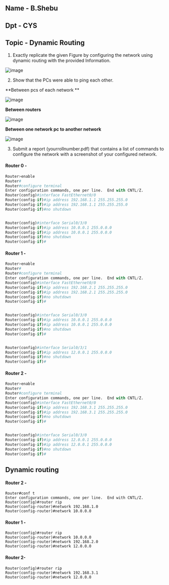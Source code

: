 ## Name - B.Shebu
## Dpt - CYS
## Topic - Dynamic Routing



1) Exactly replicate the given Figure by configuring the network using dynamic routing 
with the provided Information. 

![image](https://github.com/sh3bu/Packet_tracer/assets/67383098/8392f3b4-b7dc-426a-a2b0-2489622117ba)


2) Show that the PCs were able to ping each other. 

**Between pcs of each network **

![image](https://github.com/sh3bu/Packet_tracer/assets/67383098/b715a66a-9f78-441c-8d1f-ea10aa7fafb9)

**Between routers**

![image](https://github.com/sh3bu/Packet_tracer/assets/67383098/e79631a2-d2af-431d-bab4-a2cae0d85622)

**Between one network pc to another network**

![image](https://github.com/sh3bu/Packet_tracer/assets/67383098/7b5e6045-a829-423f-a215-5764da6b1c76)


3) Submit a report (yourrollnumber.pdf) that contains a list of commands to configure the 
network with a screenshot of your configured network. 

#### Router 0 -

```python
Router>enable
Router#
Router#configure terminal
Enter configuration commands, one per line.  End with CNTL/Z.
Router(config)#interface FastEthernet0/0
Router(config-if)#ip address 192.168.1.1 255.255.255.0
Router(config-if)#ip address 192.168.1.1 255.255.255.0
Router(config-if)#no shutdown


Router(config)#interface Serial0/3/0
Router(config-if)#ip address 10.0.0.1 255.0.0.0
Router(config-if)#ip address 10.0.0.1 255.0.0.0
Router(config-if)#no shutdown
Router(config-if)#
```

#### Router 1 -

```python
Router>enable
Router#
Router#configure terminal
Enter configuration commands, one per line.  End with CNTL/Z.
Router(config)#interface FastEthernet0/0
Router(config-if)#ip address 192.168.2.1 255.255.255.0
Router(config-if)#ip address 192.168.2.1 255.255.255.0
Router(config-if)#no shutdown
Router(config-if)#


Router(config)#interface Serial0/3/0
Router(config-if)#ip address 10.0.0.1 255.0.0.0
Router(config-if)#ip address 10.0.0.1 255.0.0.0
Router(config-if)#no shutdown
Router(config-if)#


Router(config)#interface Serial0/3/1
Router(config-if)#ip address 12.0.0.1 255.0.0.0
Router(config-if)#no shutdown
Router(config-if)#
```

#### Router 2 -

```python
Router>enable
Router#
Router#configure terminal
Enter configuration commands, one per line.  End with CNTL/Z.
Router(config)#interface FastEthernet0/0
Router(config-if)#ip address 192.168.3.1 255.255.255.0
Router(config-if)#ip address 192.168.3.1 255.255.255.0
Router(config-if)#no shutdown
Router(config-if)#


Router(config)#interface Serial0/3/0
Router(config-if)#ip address 12.0.0.1 255.0.0.0
Router(config-if)#ip address 12.0.0.1 255.0.0.0
Router(config-if)#no shutdown
Router(config-if)#
```

## Dynamic routing


#### Router 2 -

```
Router#conf t
Enter configuration commands, one per line.  End with CNTL/Z.
Router(config)#router rip
Router(config-router)#network 192.168.1.0
Router(config-router)#network 10.0.0.0
```



#### Router 1 -

```
Router(config)#router rip
Router(config-router)#network 10.0.0.0
Router(config-router)#network 192.168.2.0
Router(config-router)#network 12.0.0.0
```

#### Router 2-

```
Router(config)#router rip
Router(config-router)#network 192.168.3.1
Router(config-router)#network 12.0.0.0
```





















